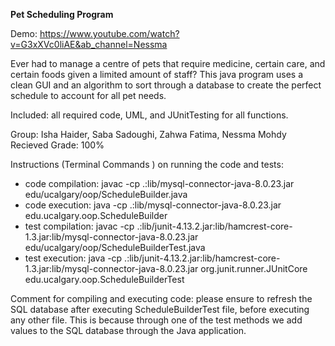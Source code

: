 **Pet Scheduling Program**

Demo: https://www.youtube.com/watch?v=G3xXVc0liAE&ab_channel=Nessma


Ever had to manage a centre of pets that require medicine, certain care, and certain foods given a limited amount of staff? This java program uses a clean GUI and an algorithm to sort through a database to create the perfect schedule to account for all pet needs.

Included: all required code, UML, and JUnitTesting for all functions.  

Group: Isha Haider, Saba Sadoughi, Zahwa Fatima, Nessma Mohdy
Recieved Grade: 100%

Instructions (Terminal Commands ) on running the code and tests:
- code compilation: javac -cp .:lib/mysql-connector-java-8.0.23.jar edu/ucalgary/oop/ScheduleBuilder.java
- code execution: java -cp .:lib/mysql-connector-java-8.0.23.jar edu.ucalgary.oop.ScheduleBuilder
- test compilation: javac -cp .:lib/junit-4.13.2.jar:lib/hamcrest-core-1.3.jar:lib/mysql-connector-java-8.0.23.jar edu/ucalgary/oop/ScheduleBuilderTest.java
- test execution: java -cp .:lib/junit-4.13.2.jar:lib/hamcrest-core-1.3.jar:lib/mysql-connector-java-8.0.23.jar org.junit.runner.JUnitCore edu.ucalgary.oop.ScheduleBuilderTest

Comment for compiling and executing code:
please ensure to refresh the SQL database after executing ScheduleBuilderTest file, before executing any other file. This is because through one of the test methods we add values to the SQL database through the Java application.
